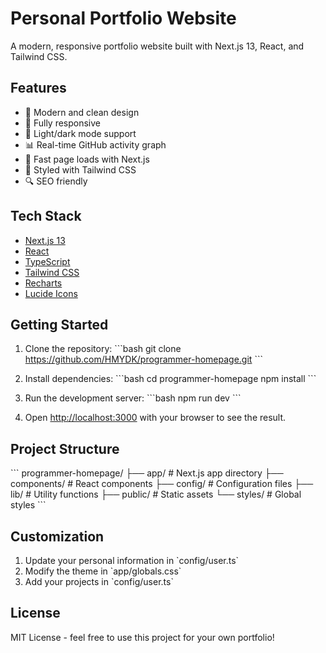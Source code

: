 # Personal Portfolio Website

A modern, responsive portfolio website built with Next.js 13, React, and Tailwind CSS.

## Features

- 🎨 Modern and clean design
- 📱 Fully responsive
- 🌙 Light/dark mode support
- 📊 Real-time GitHub activity graph
- 🚀 Fast page loads with Next.js
- 💅 Styled with Tailwind CSS
- 🔍 SEO friendly

## Tech Stack

- [Next.js 13](https://nextjs.org/)
- [React](https://reactjs.org/)
- [TypeScript](https://www.typescriptlang.org/)
- [Tailwind CSS](https://tailwindcss.com/)
- [Recharts](https://recharts.org/)
- [Lucide Icons](https://lucide.dev/)

## Getting Started

1. Clone the repository:
   \`\`\`bash
   git clone https://github.com/HMYDK/programmer-homepage.git
   \`\`\`

2. Install dependencies:
   \`\`\`bash
   cd programmer-homepage
   npm install
   \`\`\`

3. Run the development server:
   \`\`\`bash
   npm run dev
   \`\`\`

4. Open [http://localhost:3000](http://localhost:3000) with your browser to see the result.

## Project Structure

\`\`\`
programmer-homepage/
├── app/ # Next.js app directory
├── components/ # React components
├── config/ # Configuration files
├── lib/ # Utility functions
├── public/ # Static assets
└── styles/ # Global styles
\`\`\`

## Customization

1. Update your personal information in \`config/user.ts\`
2. Modify the theme in \`app/globals.css\`
3. Add your projects in \`config/user.ts\`

## License

MIT License - feel free to use this project for your own portfolio!
